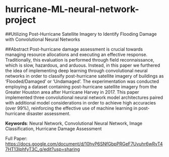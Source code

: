 # hurricane-ML-neural-network-project

##Utilizing Post-Hurricane Satellite Imagery to Identify Flooding Damage with Convolutional Neural Networks

##Abstract
Post-hurricane damage assessment is crucial towards managing resource allocations and executing an effective response. Traditionally, this evaluation is performed through field reconnaissance, which is slow, hazardous, and arduous. Instead, in this paper we furthered the idea of implementing deep learning through convolutional neural networks in order to classify post-hurricane satellite imagery of buildings as ‘Flooded/Damaged’ or ‘Undamaged’. The experimentation was conducted employing a dataset containing post-hurricane satellite imagery from the Greater Houston area after Hurricane Harvey in 2017. This paper implemented three convolutional neural network model architectures paired with additional model considerations in order to achieve high accuracies (over 99%), reinforcing the effective use of machine learning in post-hurricane disaster assessment.

**Keywords**: Neural Network, Convolutional Neural Network, Image Classification, Hurricane Damage Assessment

Full Paper: https://docs.google.com/document/d/10hyP6SNfGbpPRGeF7Uvuhr6wRvT47HT13lphfyT3C_g/edit?usp=sharing
